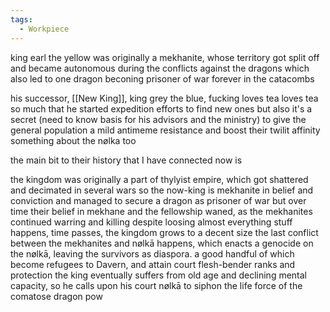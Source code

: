 ```yaml
---
tags:
  - Workpiece
---
```

king earl the yellow was originally a mekhanite, whose territory got split off and became autonomous during the conflicts against the dragons 
which also led to one dragon beconing prisoner of war forever  in the catacombs

his successor, [[New King]], king grey the blue, fucking loves tea
loves tea so much that he started expedition efforts to find new ones
but also it's a secret (need to know basis for his advisors and the ministry) to give the general population a mild antimeme resistance and boost their twilit affinity
something about the nølka too 


the main bit to their history that I have connected now is

the kingdom was originally a part of thylyist empire, which got shattered and decimated in several wars
so the now-king is mekhanite in belief and conviction and managed to secure a dragon as prisoner of war 
but over time their belief in mekhane and the fellowship waned, as the mekhanites continued warring and killing despite loosing almost everything 
stuff happens, time passes, the kingdom grows to a decent size
the last conflict between the mekhanites and nølkā happens, which enacts a genocide on the nølkā, leaving the survivors as diaspora. a good handful of which become refugees to Davern, and attain court flesh-bender ranks and protection
the king eventually suffers from old age and declining mental capacity, so he calls upon his court nølkā to siphon the life force of the comatose dragon pow